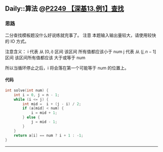 ## Daily::算法 @[P2249 【深基13.例1】查找](https://www.luogu.com.cn/problem/P2249)
### 思路
二分查找模板题没什么好说练就完事了。
注意 本题输入输出量较大，请使用较快的 IO 方式。

注意含义：
i 代表 从 $[0, i)$ 区间 该区间 所有值都应该小于 num
j 代表 从 $(j, n - 1]$ 区间 该区间所有值都应该 大于或等于 num

所以当循环停止之后，i 将会落在第一个可能等于 num 的位置上。
#### 代码
```cpp
int solve(int num) {
    int i = 0, j = n - 1;
    while (i <= j) {
        int mid =  i + (j - i) / 2;
        if (a[mid] < num) {
            i = mid + 1;
        } else {
            j = mid - 1;
        }
    }
    return a[i] == num ? i + 1 : -1;
}
```

---
